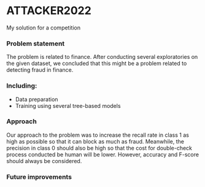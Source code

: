 # ATTACKER2022
My solution for a competition

### Problem statement
The problem is related to finance. After conducting several exploratories on the given dataset, we concluded that this might be a problem related to detecting fraud in finance.

### Including:
- Data preparation
- Training using several tree-based models 

### Approach
Our approach to the problem was to increase the recall rate in class 1 as high as possible so that it can block as much as fraud. Meanwhile, the precision in class 0 should also be high so that the cost for double-check process conducted be human will be lower.
However, accuracy and F-score should always be considered.

### Future improvements



